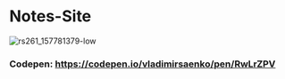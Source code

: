 # Notes-Site

![rs261_157781379-low](https://user-images.githubusercontent.com/56477695/147698309-2cf6e53c-6a12-4e01-832f-aace4a423f78.jpg)

### Codepen: https://codepen.io/vladimirsaenko/pen/RwLrZPV
